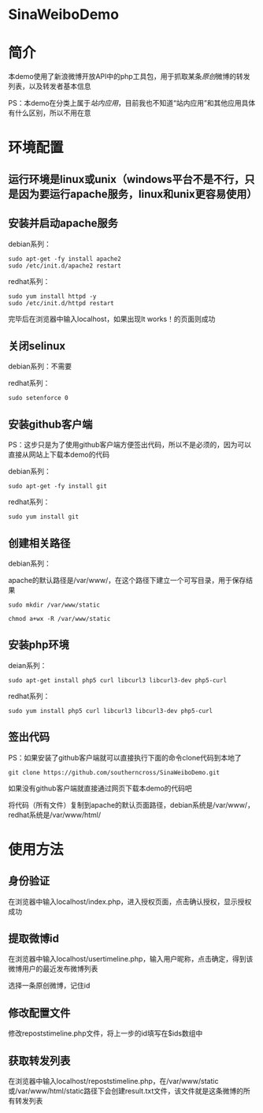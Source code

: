 SinaWeiboDemo
=============

# 简介

本demo使用了新浪微博开放API中的php工具包，用于抓取某条*原创*微博的转发列表，以及转发者基本信息

PS：本demo在分类上属于*站内应用*，目前我也不知道“站内应用”和其他应用具体有什么区别，所以不用在意

# 环境配置

## 运行环境是linux或unix（windows平台不是不行，只是因为要运行apache服务，linux和unix更容易使用）

## 安装并启动apache服务

debian系列：

    sudo apt-get -fy install apache2
    sudo /etc/init.d/apache2 restart
    
redhat系列：

    sudo yum install httpd -y
    sudo /etc/init.d/httpd restart
    
完毕后在浏览器中输入localhost，如果出现It works！的页面则成功
    
## 关闭selinux

debian系列：不需要

redhat系列：

    sudo setenforce 0

## 安装github客户端

PS：这步只是为了使用github客户端方便签出代码，所以不是必须的，因为可以直接从网站上下载本demo的代码

debian系列：
   
    sudo apt-get -fy install git
    
redhat系列：

    sudo yum install git
    
## 创建相关路径

debian系列：

apache的默认路径是/var/www/，在这个路径下建立一个可写目录，用于保存结果

    sudo mkdir /var/www/static
    
    chmod a+wx -R /var/www/static
    
## 安装php环境

deian系列：
    
    sudo apt-get install php5 curl libcurl3 libcurl3-dev php5-curl
    
redhat系列：

    sudo yum install php5 curl libcurl3 libcurl3-dev php5-curl
    
##  签出代码

PS：如果安装了github客户端就可以直接执行下面的命令clone代码到本地了

    git clone https://github.com/southerncross/SinaWeiboDemo.git
    
如果没有github客户端就直接通过网页下载本demo的代码吧

将代码（所有文件）复制到apache的默认页面路径，debian系统是/var/www/，redhat系统是/var/www/html/

# 使用方法

## 身份验证

在浏览器中输入localhost/index.php，进入授权页面，点击确认授权，显示授权成功

## 提取微博id

在浏览器中输入localhost/usertimeline.php，输入用户昵称，点击确定，得到该微博用户的最近发布微博列表

选择一条原创微博，记住id

## 修改配置文件

修改repoststimeline.php文件，将上一步的id填写在$ids数组中

## 获取转发列表

在浏览器中输入localhost/repoststimeline.php，在/var/www/static或/var/www/html/static路径下会创建result.txt文件，该文件就是这条微博的所有转发列表


